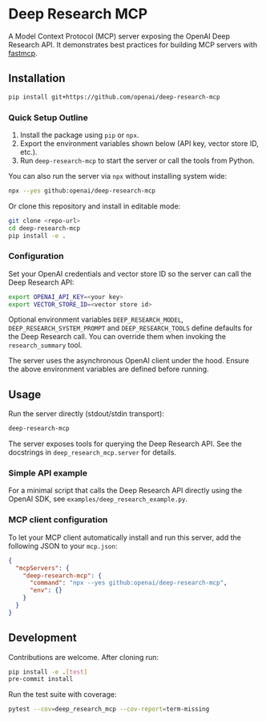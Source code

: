 # Deep Research MCP

A Model Context Protocol (MCP) server exposing the OpenAI Deep Research API. It demonstrates best practices for building MCP servers with [fastmcp](https://pypi.org/project/fastmcp/).

## Installation
```bash
pip install git+https://github.com/openai/deep-research-mcp
```

### Quick Setup Outline
1. Install the package using ``pip`` or ``npx``.
2. Export the environment variables shown below (API key, vector store ID, etc.).
3. Run ``deep-research-mcp`` to start the server or call the tools from Python.

You can also run the server via `npx` without installing system wide:
```bash
npx --yes github:openai/deep-research-mcp
```

Or clone this repository and install in editable mode:
```bash
git clone <repo-url>
cd deep-research-mcp
pip install -e .
```

### Configuration
Set your OpenAI credentials and vector store ID so the server can call the Deep Research API:
```bash
export OPENAI_API_KEY=<your key>
export VECTOR_STORE_ID=<vector store id>
```
Optional environment variables `DEEP_RESEARCH_MODEL`, `DEEP_RESEARCH_SYSTEM_PROMPT` and `DEEP_RESEARCH_TOOLS` define defaults for the Deep Research call. You can override them when invoking the `research_summary` tool.

The server uses the asynchronous OpenAI client under the hood. Ensure the above environment variables are defined before running.

## Usage
Run the server directly (stdout/stdin transport):
```bash
deep-research-mcp
```

The server exposes tools for querying the Deep Research API. See the docstrings in `deep_research_mcp.server` for details.

### Simple API example
For a minimal script that calls the Deep Research API directly using the OpenAI SDK, see ``examples/deep_research_example.py``.

### MCP client configuration
To let your MCP client automatically install and run this server, add the following JSON to your `mcp.json`:
```json
{
  "mcpServers": {
    "deep-research-mcp": {
      "command": "npx --yes github:openai/deep-research-mcp",
      "env": {}
    }
  }
}
```

## Development
Contributions are welcome. After cloning run:
```bash
pip install -e .[test]
pre-commit install
```
Run the test suite with coverage:
```bash
pytest --cov=deep_research_mcp --cov-report=term-missing
```
